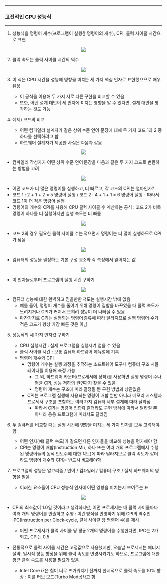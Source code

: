 -----
### 고전적인 CPU 성능식
-----
1. 성능식을 명령어 개수(프로그램이 실행한 명령어의 개수), CPI, 클럭 사이클 시간으로 표현
<div align="center">
<img src="https://github.com/user-attachments/assets/50a370b8-5492-4da4-a52b-22ba76ff3316">
</div>

2. 클럭 속도는 클럭 사이클 시간의 역수
<div align="center">
<img src="https://github.com/user-attachments/assets/5bf22265-1cb0-44d5-bb5d-5b5529ef2599">
</div>

3. 이 식은 CPU 시간을 성능에 영향을 미치는 세 가지 핵심 인자로 표현했으므로 매우 유용
   - 이 공식을 이용해 두 가지 서로 다른 구현을 비교할 수 있음
   - 또한, 어떤 설계 대안이 세 인자에 미치는 영향을 알 수 있다면, 설계 대안을 평가하는 것도 가능

4. 예제) 코드의 비교
   - 어떤 컴파일러 설계자가 같은 상위 수준 언어 문장에 대해 두 가지 코드 1과 2 중 하나를 선택하려고 함
   - 하드웨어 설계자가 제공한 사실은 다음과 같음
<div align="center">
<img src="https://github.com/user-attachments/assets/1d8bdc3c-bc0a-4112-a7cd-5a26325f17e9">
</div>

   - 컴파일러 작성자가 어떤 상위 수준 언어 문장을 다음과 같은 두 가지 코드로 변환하는 방법을 고려
<div align="center">
<img src="https://github.com/user-attachments/assets/67058e09-28d9-4b83-b0a9-48f9a210251b">
</div>

   - 어떤 코드가 더 많은 명령어를 실행하고, 더 빠르고, 각 코드의 CPI는 얼마인가?
   - 코드 1 : 2 + 1 + 2 = 5 명령어 실행 /  코드 2 : 4 + 1 + 1 = 6 명령어 실행 - 따라서 코드 1이 더 적은 명령어 실행
   - 명령어의 개수와 CPI를 사용해 CPU 클럭 사이클 수 계산하는 공식 : 코드 2가 비록 명령어 하나를 더 실행하지만 실행 속도는 더 빠름
<div align="center">
<img src="https://github.com/user-attachments/assets/b468731a-03be-4638-8ddc-b7e1ec7464c2">
</div>

   - 코드 2의 경우 필요한 클럭 사이클 수는 적으면서 명령어는 더 많이 실행하므로 CPI가 낮음
<div align="center">
<img src="https://github.com/user-attachments/assets/232b758d-b4ff-4058-888f-6ab6b0ed734f">
</div>

   - 컴퓨터의 성능을 결정하는 기본 구성 요소와 각 측정에서 얻어지는 값
<div align="center">
<img src="https://github.com/user-attachments/assets/c13e1aef-cb79-4e52-a1c9-eeaeba9d44fb">
</div>

   - 이 인자들로부터 프로그램의 실행 시간 구하기
<div align="center">
<img src="https://github.com/user-attachments/assets/3656a004-a7d9-48fd-b69f-b6e3c6a649ed">
</div>

   - 컴퓨터 성능에 대한 완벽하고 믿을만한 척도는 실행시간 밖에 없음
     + 예를 들어, 명령어 개수를 줄이기 위해 명령어 집합을 바꾸었을 때 클럭 속도가 느려지거나 CPI가 커져서 오히려 성능이 더 나빠질 수 있음
     + 마찬가지로 CPI는 실행되는 명령어 종류에 따라 달라지므로 실행 명령어 수가 적은 코드가 항상 가장 빠른 것은 아님

5. 성능식의 세 가지 인자값 구하기
   - CPU 실행시간 : 실제 프로그램을 실행시켜 얻을 수 있음
   - 클럭 사이클 시간 : 보통 컴퓨터 하드웨어 메뉴얼에 기록
   - 명령어 개수와 CPI
     + 명령어 개수는 실행 과정을 추적하는 소프트웨어 도구나 컴퓨터 구조 시뮬레이터를 이용해 측정 가능
       * 그 외, 하드웨어 카운터(프로세서에 장착)를 사용하면 실행 명령어 수나 평균 CPI, 성능 저하의 원인까지 찾을 수 있음
       * 명령어 개수는 구조에 따라 결정될 뿐 구현 방법과 상관없음
     + CPI는 프로그램 실행에 사용되는 명령어 배합 뿐만 아니라 메모리 시스템과 프로세서 구조를 포함하는 여러 가지 컴퓨터 세부 설계에 따라 달라짐
       * 따라서 CPI는 명령어 집합이 같더라도 구현 방식에 따라서 달라질 뿐 아니라 응용 프로그램에 따라서도 달라짐

6. 두 컴퓨터를 비교할 때는 실행 시간에 영향을 미치는 세 가지 인자를 모두 고려해야 함
   - 어떤 인자(예) 클럭 속도)가 같으면 다른 인자들을 비교해 성능을 평가해야 함
   - CPI는 명령어 배합(Instruction Mix, 하나 또는 여러 개의 프로그램에서 수행된 명령어들의 동적 빈도수에 대한 척도)에 따라 달라지므로 클럭 속도가 같더라도 명령어 개수와 CPI는 반드시 비교해야함

7. 프로그램의 성능은 알고리즘 / 언어 / 컴파일러 / 컴퓨터 구조 / 실제 하드웨어의 영향을 받음
   - 이러한 요소들이 CPU 성능식 인자에 어떤 영향을 미치는지 보여주는 표
<div align="center">
<img src="https://github.com/user-attachments/assets/23d83faf-de2a-4fc5-93ab-9fc54a4cedb8">
</div>

   - CPI의 최소값이 1.0일 것이라고 생각하지만, 어떤 프로세서는 매 클럭 사이클마다 여러 개의 명령어를 인출하고 수행 : 이런 방식을 반영하기 위해 CPI의 역수인 IPC(Instruction per Clock-cycle, 클럭 사이클 당 명령어 수)를 제시
     + 어떤 프로세서가 클럭 사이클 당 평균 2개의 명령어를 수행한다면, IPC는 2가 되고, CPI는 0.5

   - 전통적으로 클럭 사이클 시간은 고정값으로 사용했지만, 오늘날 프로세서는 에너지 절약, 일시적 성능 향상을 위해 클럭 속도를 변경시키기도 하므로, 프로그램에 대한 평균 클럭 속도를 사용할 필요가 있음
     + Intel Core i7은 칩이 너무 뜨거워지기 전까지 한시적으로 클럭 속도를 10% 향상 : 이를 터보 모드(Turbo Mode)라고 함
